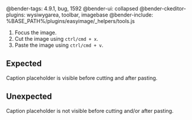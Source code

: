 @bender-tags: 4.9.1, bug, 1592
@bender-ui: collapsed
@bender-ckeditor-plugins: wysiwygarea, toolbar, imagebase
@bender-include: %BASE_PATH%/plugins/easyimage/_helpers/tools.js

1. Focus the image.
2. Cut the image using `ctrl/cmd + x`.
3. Paste the image using `ctrl/cmd + v`.

## Expected

Caption placeholder is visible before cutting and after pasting.

## Unexpected

Caption placeholder is not visible before cutting and/or after pasting.
